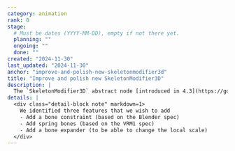 ```yaml
---
category: animation
rank: 0
stage:
  # Must be dates (YYYY-MM-DD), empty if not there yet.
  planning: ""
  ongoing: ""
  done: ""
created: "2024-11-30"
last_updated: "2024-11-30"
anchor: "improve-and-polish-new-skeletonmodifier3d"
title: "Improve and polish new SkeletonModifier3D"
description: |
  The `SkeletonModifier3D` abstract node [introduced in 4.3](https://godotengine.org/releases/4.3/#animation-skeletonmodifier3d-node) helps users to modify and add new functionality to bones via script. We want to build upon that new structure to add new features to it. We intend to improve IK with proper limits and add spring bone support.
details: |
  <div class="detail-block note" markdown=1>
    We identified three features that we wish to add
    - Add a bone constraint (based on the Blender spec)
    - Add spring bones (based on the VRM1 spec)
    - Add a bone expander (to be able to change the local scale)
  </div>
---
```

